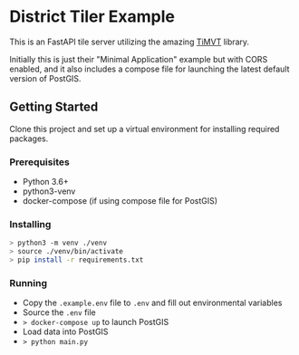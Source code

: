 # District Tiler Example

This is an FastAPI tile server utilizing the amazing [TiMVT](https://github.com/developmentseed/timvt) library.

Initially this is just their "Minimal Application" example but with CORS enabled, and it also includes a compose file for launching the latest default version of PostGIS.

## Getting Started

Clone this project and set up a virtual environment for installing required packages.

### Prerequisites

- Python 3.6+
- python3-venv
- docker-compose (if using compose file for PostGIS)

### Installing

```bash
> python3 -m venv ./venv
> source ./venv/bin/activate
> pip install -r requirements.txt
```

### Running

- Copy the `.example.env` file to `.env` and fill out environmental variables
- Source the `.env` file
- `> docker-compose up` to launch PostGIS
- Load data into PostGIS
- `> python main.py`